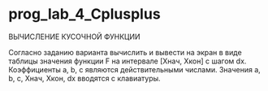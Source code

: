 # prog_lab_4_Cplusplus
ВЫЧИСЛЕНИЕ КУСОЧНОЙ ФУНКЦИИ

Согласно заданию варианта вычислить и вывести на экран в виде таблицы значения функции F на интервале [Хнач, Хкон] с шагом dx. Коэффициенты  a, b, c являются  действительными числами. Значения a, b, c,  Хнач, Хкон, dx вводятся с клавиатуры.
